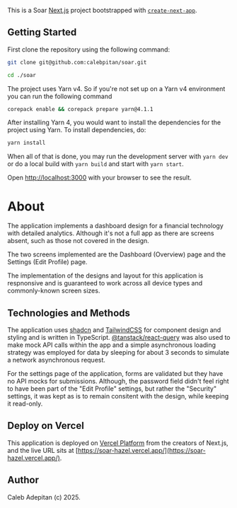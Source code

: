 This is a Soar [Next.js](https://nextjs.org) project bootstrapped with
[`create-next-app`](https://nextjs.org/docs/pages/api-reference/create-next-app).

## Getting Started

First clone the repository using the following command:

```bash
git clone git@github.com:calebpitan/soar.git

cd ./soar
```

The project uses Yarn v4. So if you're not set up on a Yarn v4 environment you can run the following
command

```bash
corepack enable && corepack prepare yarn@4.1.1
```

After installing Yarn 4, you would want to install the dependencies for the project using Yarn. To
install dependencies, do:

```bash
yarn install
```

When all of that is done, you may run the development server with `yarn dev` or do a local build
with `yarn build` and start with `yarn start`.

Open [http://localhost:3000](http://localhost:3000) with your browser to see the result.

# About

The application implements a dashboard design for a financial technology with detailed analytics.
Although it's not a full app as there are screens absent, such as those not covered in the design.

The two screens implemented are the Dashboard (Overview) page and the Settings (Edit Profile) page.

The implementation of the designs and layout for this application is respnonsive and is guaranteed
to work across all device types and commonly-known screen sizes.

## Technologies and Methods

The application uses [shadcn](https://ui.shadcn.com) and [TailwindCSS](https://tailwindcss.com) for
component design and styling and is written in TypeScript.
[@tanstack/react-query](https://tanstack.com/query/latest/docs/framework/react/overview) was also
used to make mock API calls within the app and a simple asynchronous loading strategy was employed
for data by sleeping for about 3 seconds to simulate a network asynchronous request.

For the settings page of the application, forms are validated but they have no API mocks for
submissions. Although, the password field didn't feel right to have been part of the "Edit Profile"
settings, but rather the "Security" settings, it was kept as is to remain consitent with the design,
while keeping it read-only.

## Deploy on Vercel

This application is deployed on
[Vercel Platform](https://vercel.com/new?utm_medium=default-template&filter=next.js&utm_source=create-next-app&utm_campaign=create-next-app-readme)
from the creators of Next.js, and the live URL sits at
[https://soar-hazel.vercel.app/](https://soar-hazel.vercel.app/).

## Author

Caleb Adepitan (c) 2025.
